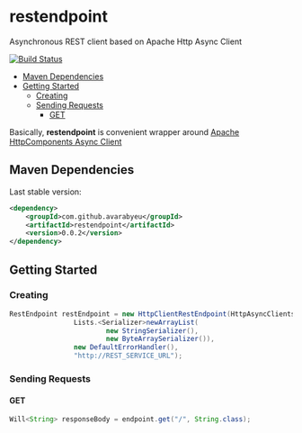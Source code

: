 # restendpoint

Asynchronous REST client based on Apache Http Async Client

[![Build Status](https://avarabyeu.ci.cloudbees.com/buildStatus/icon?job=restendpoint)](https://avarabyeu.ci.cloudbees.com/job/restendpoint/)


* [Maven Dependencies](#maven-dependencies)
* [Getting Started](#getting-started)
    * [Creating](#creating)
    * [Sending Requests](#sending-requests)
        * [GET](#get)

Basically, **restendpoint** is convenient wrapper around 
[Apache HttpComponents Async Client](http://hc.apache.org/httpcomponents-asyncclient-4.0.x/)

## Maven Dependencies

Last stable version:
```xml
<dependency>
    <groupId>com.github.avarabyeu</groupId>
    <artifactId>restendpoint</artifactId>
    <version>0.0.2</version>
</dependency>
```

## Getting Started

### Creating
```java
RestEndpoint restEndpoint = new HttpClientRestEndpoint(HttpAsyncClients.createDefault(),
                Lists.<Serializer>newArrayList(
                        new StringSerializer(), 
                        new ByteArraySerializer()), 
                new DefaultErrorHandler(),
                "http://REST_SERVICE_URL");
```
### Sending Requests

#### GET

```java
Will<String> responseBody = endpoint.get("/", String.class);
```
